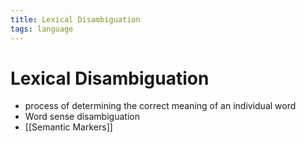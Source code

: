 ```yaml
---
title: Lexical Disambiguation
tags: language
---
```


# Lexical Disambiguation
- process of determining the correct meaning of an individual word
- Word sense disambiguation
- [[Semantic Markers]]






































